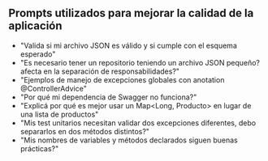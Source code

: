## Prompts utilizados para mejorar la calidad de la aplicación

- "Valida si mi archivo JSON es válido y si cumple con el esquema esperado"
- "Es necesario tener un repositorio teniendo un archivo JSON pequeño? afecta en la separación de responsabilidades?"
- "Ejemplos de manejo de excepciones globales con anotation @ControllerAdvice"
- "Por qué mi dependencia de Swagger no funciona?"
- "Explicá por qué es mejor usar un Map<Long, Producto> en lugar de una lista de productos"
- "Mis test unitarios necesitan validar dos excepciones diferentes, debo separarlos en dos métodos distintos?"
- "Mis nombres de variables y métodos declarados siguen buenas prácticas?"